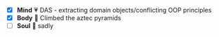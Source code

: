 - [x] **Mind** :heartpulse: DAS - extracting domain objects/conflicting OOP principles 
- [x] **Body** :dancer: Climbed the aztec pyramids
- [ ] **Soul** :pray: sadly
